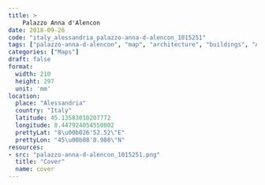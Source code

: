 ```yaml
---
title: > 
    Palazzo Anna d'Alencon
date: 2018-09-26
code: "italy_alessandria_palazzo-anna-d-alencon_1015251"
tags: ["palazzo-anna-d-alencon", "map", "architecture", "buildings", "Alessandria", "Italy"]
categories: ["Maps"]
draft: false
format:
  width: 210
  height: 297
  unit: 'mm'
location:
  place: "Alessandria"
  country: "Italy"
  latitude: 45.13583010207772
  longitude: 8.447924054550802
  prettyLat: "8\u00b026'52.52\"E"
  prettyLon: "45\u00b08'8.988\"N"
resources:
- src: "palazzo-anna-d-alencon_1015251.png"
  title: "Cover"
  name: cover
---
```

